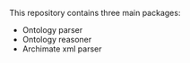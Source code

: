 This repository contains three main packages:
- Ontology parser
- Ontology reasoner
- Archimate xml parser
